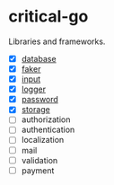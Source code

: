 # critical-go

Libraries and frameworks.

- [x] [database](database)
- [x] [faker](faker)
- [x] [input](input)
- [x] [logger](logger)
- [x] [password](password)
- [x] [storage](storage)
- [ ] authorization
- [ ] authentication
- [ ] localization
- [ ] mail
- [ ] validation
- [ ] payment
